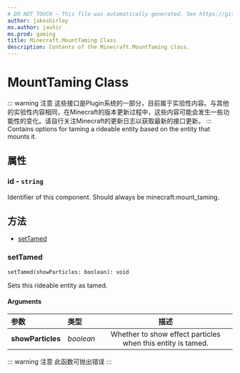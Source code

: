 ```yaml
---
# DO NOT TOUCH — This file was automatically generated. See https://github.com/Mojang/MinecraftScriptingApiDocsGenerator to modify descriptions, examples, etc.
author: jakeshirley
ms.author: jashir
ms.prod: gaming
title: Minecraft.MountTaming Class
description: Contents of the Minecraft.MountTaming class.
---
```

# MountTaming Class
::: warning 注意
这些接口是Plugin系统的一部分，目前属于实验性内容。与其他的实验性内容相同，在Minecraft的版本更新过程中，这些内容可能会发生一些功能性的变化。请自行关注Minecraft的更新日志以获取最新的接口更新。
:::
Contains options for taming a rideable entity based on the entity that mounts it.

## 属性
### **id** - `string`
Identifier of this component. Should always be minecraft:mount_taming.



## 方法
- [setTamed](#settamed)
  
### **setTamed**
`
setTamed(showParticles: boolean): void
`

Sets this rideable entity as tamed.
#### Arguments
| 参数 | 类型 | 描述 |
| :--- | :--- | :---: |
| **showParticles** | *boolean* | Whether to show effect particles when this entity is tamed. |


::: warning 注意
此函数可抛出错误
:::

